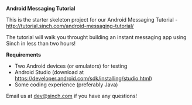 **Android Messaging Tutorial**

This is the starter skeleton project for our Android Messaging Tutorial - http://tutorial.sinch.com/android-messaging-tutorial/

The tutorial will walk you throught building an instant messaging app using Sinch in less than two hours!

**Requirements**

- Two Android devices (or emulators) for testing
- Android Studio (download at https://developer.android.com/sdk/installing/studio.html)
- Some coding experience (preferably Java)

Email us at [dev@sinch.com](mailto:dev@sinch.com) if you have any questions!
